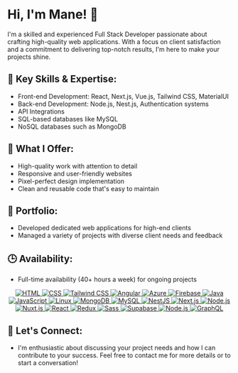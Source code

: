 # Hi, I'm Mane! 👋
I'm a skilled and experienced Full Stack Developer passionate about crafting high-quality web applications. With a focus on client satisfaction and a commitment to delivering top-notch results, I'm here to make your projects shine.

## 🌟 Key Skills & Expertise:
- Front-end Development: React, Next.js, Vue.js, Tailwind CSS, MaterialUI
- Back-end Development: Node.js, Nest.js, Authentication systems
- API Integrations
- SQL-based databases like MySQL
- NoSQL databases such as MongoDB

## 🚀 What I Offer:
- High-quality work with attention to detail
- Responsive and user-friendly websites
- Pixel-perfect design implementation
- Clean and reusable code that's easy to maintain

## 💼 Portfolio:
- Developed dedicated web applications for high-end clients
- Managed a variety of projects with diverse client needs and feedback

## 🕒 Availability:
- Full-time availability (40+ hours a week) for ongoing projects

<p align="center">
  <a href="https://skillicons.dev">
    <img src="https://img.shields.io/badge/-HTML-orange?style=flat-square&logo=html5&logoColor=white" alt="HTML">
    <img src="https://img.shields.io/badge/-CSS-blue?style=flat-square&logo=css3&logoColor=white" alt="CSS">
    <img src="https://img.shields.io/badge/-Tailwind_CSS-blue?style=flat-square&logo=tailwind-css&logoColor=white" alt="Tailwind CSS">
    <img src="https://img.shields.io/badge/-Angular-red?style=flat-square&logo=angular&logoColor=white" alt="Angular">
    <img src="https://img.shields.io/badge/-Azure-blue?style=flat-square&logo=microsoftazure&logoColor=white" alt="Azure">
    <img src="https://img.shields.io/badge/-Firebase-yellow?style=flat-square&logo=firebase&logoColor=white" alt="Firebase">
    <img src="https://img.shields.io/badge/-Java-orange?style=flat-square&logo=java&logoColor=white" alt="Java">
    <img src="https://img.shields.io/badge/-JavaScript-yellow?style=flat-square&logo=javascript&logoColor=white" alt="JavaScript">
    <img src="https://img.shields.io/badge/-Linux-lightgrey?style=flat-square&logo=linux&logoColor=white" alt="Linux">
    <img src="https://img.shields.io/badge/-MongoDB-green?style=flat-square&logo=mongodb&logoColor=white" alt="MongoDB">
    <img src="https://img.shields.io/badge/-MySQL-blue?style=flat-square&logo=mysql&logoColor=white" alt="MySQL">
    <img src="https://img.shields.io/badge/-NestJS-red?style=flat-square&logo=nestjs&logoColor=white" alt="NestJS">
    <img src="https://img.shields.io/badge/-Next.js-black?style=flat-square&logo=next.js&logoColor=white" alt="Next.js">
    <img src="https://img.shields.io/badge/-Node.js-green?style=flat-square&logo=node.js&logoColor=white" alt="Node.js">
    <img src="https://img.shields.io/badge/-Nuxt.js-black?style=flat-square&logo=nuxt.js&logoColor=white" alt="Nuxt.js">
    <img src="https://img.shields.io/badge/-React-blue?style=flat-square&logo=react&logoColor=white" alt="React">
    <img src="https://img.shields.io/badge/-Redux-purple?style=flat-square&logo=redux&logoColor=white" alt="Redux">
    <img src="https://img.shields.io/badge/-Sass-pink?style=flat-square&logo=sass&logoColor=white" alt="Sass">
    <img src="https://img.shields.io/badge/-Supabase-blue?style=flat-square&logo=supabase&logoColor=white" alt="Supabase">
    <img src="https://img.shields.io/badge/-Node.js-green?style=flat-square&logo=node.js&logoColor=white" alt="Node.js">
    <img src="https://img.shields.io/badge/-GraphQL-pink?style=flat-square&logo=graphql&logoColor=white" alt="GraphQL">
  </a>
</p>


## 💬 Let's Connect:
- I'm enthusiastic about discussing your project needs and how I can contribute to your success. Feel free to contact me for more details or to start a conversation!

